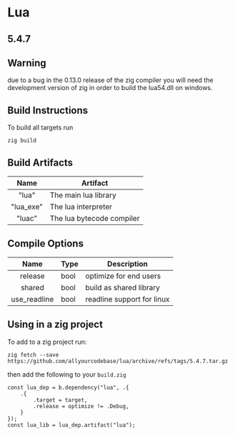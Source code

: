 # Lua 
## 5.4.7

## Warning
due to a bug in the 0.13.0 release of the zig compiler you will need the development version of zig in order to build the lua54.dll on windows.

## Build Instructions
To build all targets run 
```sh
zig build
```

## Build Artifacts
| Name      | Artifact                  |
|:---------:| ------------------------- |
| "lua"     | The main lua library      |
| "lua_exe" | The lua interpreter       |
| "luac"    | The lua bytecode compiler |

## Compile Options
| Name         | Type | Description                |
|:------------:| ---- | -------------------------- |
| release      | bool | optimize for end users     |
| shared       | bool | build as shared library    |
| use_readline | bool | readline support for linux |

## Using in a zig project
To add to a zig project run:
```
zig fetch --save https://github.com/allyourcodebase/lua/archive/refs/tags/5.4.7.tar.gz
```
then add the following to your `build.zig` 
```zig
const lua_dep = b.dependency("lua", .{
    .{
        .target = target,
        .release = optimize != .Debug,
    }
});
const lua_lib = lua_dep.artifact("lua");
```
